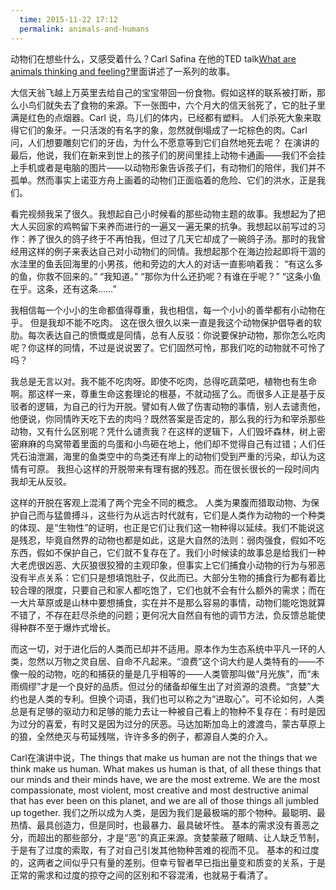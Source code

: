 ```yaml
---
  time: 2015-11-22 17:12
  permalink: animals-and-humans
---
```

  
  动物们在想些什么，又感受着什么？Carl Safina 在他的TED talk[What are animals thinking and feeling?][1]里面讲述了一系列的故事。
  <!--excerpt-->
  大信天翁飞越上万英里去给自己的宝宝带回一份食物。假如这样的联系被打断，那么小鸟们就失去了食物的来源。下一张图中，六个月大的信天翁死了，它的肚子里满是红色的点烟器。Carl 说，鸟儿们的体内，已经都有塑料。
  人们杀死大象来取得它们的象牙。一只活泼的有名字的象，忽然就倒塌成了一坨棕色的肉。Carl 问，人们想要雕刻它们的牙齿，为什么不愿意等到它们自然地死去呢？
  在演讲的最后，他说，我们在新来到世上的孩子们的房间里挂上动物卡通画——我们不会挂上手机或者是电脑的图片——以动物形象告诉孩子们，有动物们的陪伴，我们并不孤单。然而事实上诺亚方舟上画着的动物们正面临着的危险、它们的洪水，正是我们。
  
  看完视频我呆了很久。我想起自己小时候看的那些动物主题的故事。我想起为了把大人买回家的鸡鸭留下来养而进行的一遍又一遍无果的抗争。我想起以前写过的习作：养了很久的鸽子终于不再怕我，但过了几天它却成了一碗鸽子汤。那时的我曾经用这样的例子来表达自己对小动物们的同情。我想起那个在海边捡起即将干涸的水洼里的鱼丢回海里的小男孩，他和旁边的大人的对话一直影响着我：
  “有这么多的鱼，你救不回来的。”
  “我知道。”
  “那你为什么还扔呢？有谁在乎呢？”
  “这条小鱼在乎。这条，还有这条……”
  
  我相信每一个小小的生命都值得尊重，我也相信，每一个小小的善举都有小动物在乎。
  但是我却不能不吃肉。
  这在很久很久以来一直是我这个动物保护倡导者的软肋。每次表达自己的愤慨或是同情，总有人反驳：你说要保护动物，那你怎么吃肉呢？你这样的同情，不过是说说罢了。它们固然可怜，那我们吃的动物就不可怜了吗？
  
  我总是无言以对。我不能不吃肉呀。即使不吃肉，总得吃蔬菜吧，植物也有生命啊。那这样一来，尊重生命这套理论的根基，不就动摇了么。而很多人正是基于反驳者的逻辑，为自己的行为开脱。譬如有人做了伤害动物的事情，别人去谴责他，他便说，你同情昨天吃下去的肉吗？既然答案是否定的，那么我的行为和宰杀那些动物，又有什么区别呢？凭什么谴责我？在这样的逻辑下，人们毁坏森林，树上密密麻麻的鸟窝带着里面的鸟蛋和小鸟砸在地上，他们却不觉得自己有过错；人们任凭石油泄漏，海里的鱼类空中的鸟类还有岸上的动物们受到严重的污染，却认为这情有可原。
  我担心这样的开脱带来有理有据的残忍。而在很长很长的一段时间内我却无从反驳。
	
  这样的开脱在客观上混淆了两个完全不同的概念。
  人类为果腹而猎取动物、为保护自己而与猛兽搏斗，这些行为从远古时代就有，它们是人类作为动物的一个种类的体现、是“生物性”的证明，也正是它们让我们这一物种得以延续。我们不能说这是残忍，毕竟自然界的动物也都是如此，这是大自然的法则：弱肉强食，假如不吃东西，假如不保护自己，它们就不复存在了。我们小时候读的故事总是给我们一种大老虎很凶恶、大灰狼很狡猾的主观印象，但事实上它们捕食小动物的行为与邪恶没有半点关系：它们只是想填饱肚子，仅此而已。大部分生物的捕食行为都有着比较合理的限度，只要自己和家人都吃饱了，它们也就不会有什么额外的需求；而在一大片草原或是山林中要想捕食，实在并不是那么容易的事情，动物们能吃饱就算不错了，不存在赶尽杀绝的问题；更何况大自然自有他的调节方法，负反馈总能使得种群不至于爆炸式增长。
  
  而这一切，对于进化后的人类而已却并不适用。原本作为生态系统中平凡一环的人类，忽然以万物之灵自居、自命不凡起来。“浪费”这个词大约是人类特有的——不像一般的动物，吃的和捕获的量是几乎相等的——人类管那叫做“月光族”，而“未雨绸缪”才是一个良好的品质。但过分的储备却催生出了对资源的浪费。“贪婪”大约也是人类的专利。但换个词语，我们也可以称之为“进取心”。可不论如何，人类总是有足够的驱动力和足够的能力去让一种被自己看上的物种不复存在：有时是因为过分的喜爱，有时又是因为过分的厌恶。马达加斯加岛上的渡渡鸟，蒙古草原上的狼，全然绝灭与苟延残喘，许许多多的例子，都源自人类的介入。
  
  Carl在演讲中说，The things that make us human are not the things that we think make us human. What makes us human is that, of all these things that our minds and their minds have, we are the most extreme. We are the most compassionate, most violent, most creative and most destructive animal that has ever been on this planet, and we are all of those things all jumbled up together. 
  我们之所以成为人类，是因为我们是最极端的那个物种。最聪明、最热情、最具创造力，但是同时，也最暴力、最具破坏性。
  基本的需求没有善恶之分，而超出的那些部分，才是“恶”的真正来源。贪婪蒙蔽了眼睛、让人缺乏节制，于是有了过度的索取，有了对自己引发其他物种苦难的视而不见。
  基本的和过度的，这两者之间似乎只有量的差别。但幸亏智者早已指出量变和质变的关系，于是正常的需求和过度的掠夺之间的区别和不容混淆，也就易于看清了。


  [1]: https://www.ted.com/talks/carl_safina_what_are_animals_thinking_and_feeling
  
  
  



